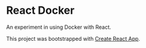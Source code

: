# React Docker

An experiment in using Docker with React.

This project was bootstrapped with [Create React App](https://github.com/facebook/create-react-app).
